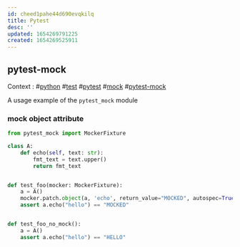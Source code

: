 ```yaml
---
id: cheed1pahe44d690evqkilq
title: Pytest
desc: ''
updated: 1654269791225
created: 1654269525911
---
```


## pytest-mock

Context : #[python]() #[test]() #[pytest]() #[mock]() #[pytest-mock]()

A usage example of the ```pytest_mock``` module

### mock object attribute

```python
from pytest_mock import MockerFixture

class A:
    def echo(self, text: str):
        fmt_text = text.upper()
        return fmt_text


def test_foo(mocker: MockerFixture):
    a = A()
    mocker.patch.object(a, 'echo', return_value="MOCKED", autospec=True)
    assert a.echo("hello") == "MOCKED"


def test_foo_no_mock():
    a = A()
    assert a.echo("hello") == "HELLO"
```
